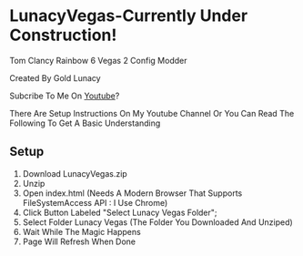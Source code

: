 # LunacyVegas-Currently Under Construction!
Tom Clancy Rainbow 6 Vegas 2 Config Modder

Created By Gold Lunacy

Subcribe To Me On [Youtube](https://youtube.com/@goldlunacy?sub_confirmation=1)?

There Are Setup Instructions On My Youtube Channel
Or You Can Read The Following To Get A Basic Understanding

## Setup

1. Download LunacyVegas.zip
2. Unzip
3. Open index.html (Needs A Modern Browser That Supports FileSystemAccess API : I Use Chrome)
4. Click Button Labeled "Select Lunacy Vegas Folder";
5. Select Folder Lunacy Vegas (The Folder You Downloaded And Unziped)
6. Wait While The Magic Happens
7. Page Will Refresh When Done
